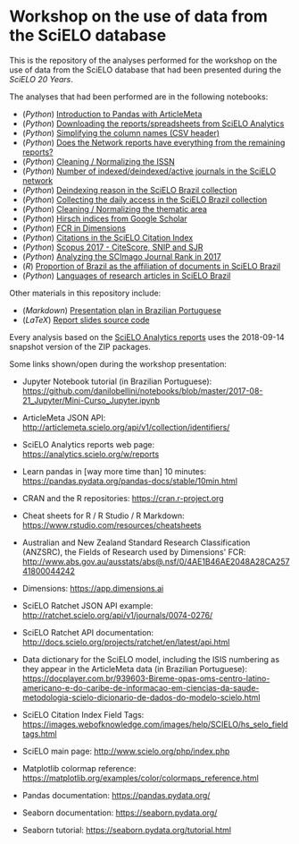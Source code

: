 # Workshop on the use of data from the SciELO database

This is the repository of the analyses performed for the
workshop on the use of data from the SciELO database
that had been presented during the *SciELO 20 Years*.

The analyses that had been performed are in the following notebooks:

* (*Python*) [Introduction to Pandas with ArticleMeta](articlemeta_pandas.ipynb)
* (*Python*) [Downloading the reports/spreadsheets from SciELO Analytics](download_reports.ipynb)
* (*Python*) [Simplifying the column names (CSV header)](simplify_header.ipynb)
* (*Python*) [Does the Network reports have everything from the remaining reports?](network_has_everything.ipynb)
* (*Python*) [Cleaning / Normalizing the ISSN](clean_issn.ipynb)
* (*Python*) [Number of indexed/deindexed/active journals in the SciELO network](active_journals.ipynb)
* (*Python*) [Deindexing reason in the SciELO Brazil collection](deindex_reason.ipynb)
* (*Python*) [Collecting the daily access in the SciELO Brazil collection](daily_access.ipynb)
* (*Python*) [Cleaning / Normalizing the thematic area](clean_area.ipynb)
* (*Python*) [Hirsch indices from Google Scholar](google_scholar_h5.ipynb)
* (*Python*) [FCR in Dimensions](dimensions_fcr.ipynb)
* (*Python*) [Citations in the SciELO Citation Index](scielo_ci_citations.ipynb)
* (*Python*) [Scopus 2017 - CiteScore, SNIP and SJR](scopus2017.ipynb)
* (*Python*) [Analyzing the SCImago Journal Rank in 2017](scimago2017.ipynb)
* (*R*) [Proportion of Brazil as the affiliation of documents in SciELO Brazil](affiliation_br.Rmd)
* (*Python*) [Languages of research articles in SciELO Brazil](articles_languages.ipynb)

Other materials in this repository include:

* (*Markdown*) [Presentation plan in Brazilian Portuguese](presentation_plan_ptbr.md)
* (*LaTeX*) [Report slides source code](slides.tex)

Every analysis based on the
[SciELO Analytics reports](https://analytics.scielo.org/w/reports)
uses the 2018-09-14 snapshot version of the ZIP packages.

Some links shown/open during the workshop presentation:

* Jupyter Notebook tutorial (in Brazilian Portuguese):
  https://github.com/danilobellini/notebooks/blob/master/2017-08-21_Jupyter/Mini-Curso_Jupyter.ipynb

* ArticleMeta JSON API:
  http://articlemeta.scielo.org/api/v1/collection/identifiers/

* SciELO Analytics reports web page:
  https://analytics.scielo.org/w/reports

* Learn pandas in [way more time than] 10 minutes:
  https://pandas.pydata.org/pandas-docs/stable/10min.html

* CRAN and the R repositories:
  https://cran.r-project.org

* Cheat sheets for R / R Studio / R Markdown:
  https://www.rstudio.com/resources/cheatsheets

* Australian and New Zealand Standard Research Classification (ANZSRC),
  the Fields of Research used by Dimensions' FCR:
  http://www.abs.gov.au/ausstats/abs@.nsf/0/4AE1B46AE2048A28CA25741800044242

* Dimensions:
  https://app.dimensions.ai

* SciELO Ratchet JSON API example:
  http://ratchet.scielo.org/api/v1/journals/0074-0276/

* SciELO Ratchet API documentation:
  http://docs.scielo.org/projects/ratchet/en/latest/api.html

* Data dictionary for the SciELO model, including the ISIS numbering
  as they appear in the ArticleMeta data (in Brazilian Portuguese):
  https://docplayer.com.br/939603-Bireme-opas-oms-centro-latino-americano-e-do-caribe-de-informacao-em-ciencias-da-saude-metodologia-scielo-dicionario-de-dados-do-modelo-scielo.html

* SciELO Citation Index Field Tags:
  https://images.webofknowledge.com/images/help/SCIELO/hs_selo_fieldtags.html

* SciELO main page:
  http://www.scielo.org/php/index.php

* Matplotlib colormap reference:
  https://matplotlib.org/examples/color/colormaps_reference.html

* Pandas documentation:
  https://pandas.pydata.org/

* Seaborn documentation:
  https://seaborn.pydata.org/

* Seaborn tutorial:
  https://seaborn.pydata.org/tutorial.html
